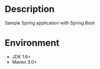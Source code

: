 Description
===========
Sample Spring application with Spring Boot

Environment
===========
- JDK 1.6+
- Maven 3.0+
